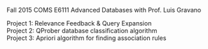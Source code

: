 Fall 2015 COMS E6111 Advanced Databases with Prof. Luis Gravano

Project 1: Relevance Feedback & Query Expansion<br />
Project 2: QProber database classification algorithm<br />
Project 3: Apriori algorithm for finding association rules<br />
